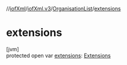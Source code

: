 //[iofXml](../../../index.md)/[iofXml.v3](../index.md)/[OrganisationList](index.md)/[extensions](extensions.md)

# extensions

[jvm]\
protected open var [extensions](extensions.md): [Extensions](../-extensions/index.md)
